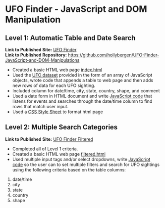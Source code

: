 # UFO Finder - JavaScript and DOM Manipulation #


## Level 1: Automatic Table and Date Search ##

**Link to Published Site:** [UFO Finder](https://hollybergen.github.io/UFO-Finder-JavaScript-and-DOM-Manipulations/) <br>
**Link to Published Repository:** https://github.com/hollybergen/UFO-Finder-JavaScript-and-DOM-Manipulations


* Created a basic HTML web page [index.html](https://github.com/hollybergen/UFO-Finder-JavaScript-and-DOM-Manipulations/blob/master/index.html)
* Used the [UFO dataset](https://github.com/hollybergen/UFO-Finder-JavaScript-and-DOM-Manipulations/blob/master/static/js/data.js) provided in the form of an array of JavaScript objects, wrote code that appends a table to web page and then adds new rows of data for each UFO sighting.
* Included column for date/time, city, state, country, shape, and comment 
* Used a date form in HTML document and write [JavaScript code](https://github.com/hollybergen/UFO-Finder-JavaScript-and-DOM-Manipulations/blob/master/static/js/app.js) that listens for events and searches through the date/time column to find rows that match user input.
* Used a [CSS Style Sheet](https://github.com/hollybergen/UFO-Finder-JavaScript-and-DOM-Manipulations/blob/master/static/css/style.css) to format html page


## Level 2: Multiple Search Categories ##

**Link to Published Site:** [UFO Finder Filtered](https://hollybergen.github.io/UFO-Finder-JavaScript-and-DOM-Manipulations/filtered.html)

* Completed all of Level 1 criteria.
* Created a basic HTML web page [filtered.html](https://github.com/hollybergen/UFO-Finder-JavaScript-and-DOM-Manipulations/blob/master/filtered.html)
* Used multiple input tags and/or select dropdowns, write [JavaScript code](https://github.com/hollybergen/UFO-Finder-JavaScript-and-DOM-Manipulations/blob/master/static/js/filteredApp.js) so the user can to set multiple filters and search for UFO sightings using the following criteria based on the table columns:

1. date/time
2. city
3. state
4. country
5. shape
